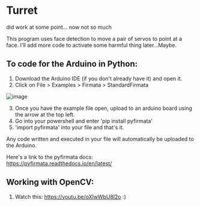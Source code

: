 # Turret

did work at some point... now not so much

 This program uses face detection to move a pair of servos to point at a face.
 I'll add more code to activate some harmful thing later...Maybe.
 

## To code for the Arduino in Python:  
 1) Download the Arduino IDE (if you don't already have it) and open it.
 2) Click on File > Examples > Firmata > StandardFirmata
 
  ![image](https://user-images.githubusercontent.com/67160289/169120878-b4f5e704-73fc-4431-b070-2679d942f5c7.png)
 
 3) Once you have the example file open, upload to an arduino board using the arrow at the top left.
 4) Go into your powershell and enter 'pip install pyfirmata'
 5) 'import pyfirmata' into your file and that's it.

  Any code written and executed in your file will automatically be uploaded to the Arduino.

  Here's a link to the pyfirmata docs: https://pyfirmata.readthedocs.io/en/latest/
 
 ## Working with OpenCV:
  1) Watch this: https://youtu.be/oXlwWbU8l2o :)
